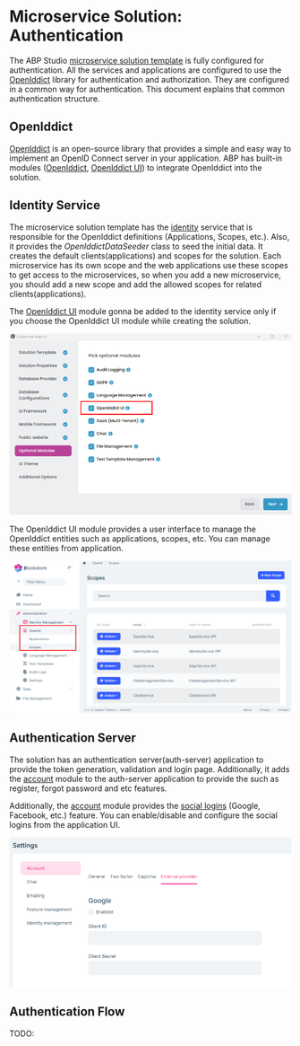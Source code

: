 # Microservice Solution: Authentication

The ABP Studio [microservice solution template](index.md) is fully configured for authentication. All the services and applications are configured to use the [OpenIddict](https://documentation.openiddict.com) library for authentication and authorization. They are configured in a common way for authentication. This document explains that common authentication structure.

## OpenIddict

[OpenIddict](https://documentation.openiddict.com) is an open-source library that provides a simple and easy way to implement an OpenID Connect server in your application. ABP has built-in modules ([OpenIddict](../../modules/openiddict.md), [OpenIddict UI](../../modules/openiddict-pro.md)) to integrate OpenIddict into the solution.

## Identity Service

The microservice solution template has the [identity](microservices.md#identity-microservice) service that is responsible for the OpenIddict definitions (Applications, Scopes, etc.). Also, it provides the *OpenIddictDataSeeder* class to seed the initial data. It creates the default clients(applications) and scopes for the solution. Each microservice has its own scope and the web applications use these scopes to get access to the microservices, so when you add a new microservice, you should add a new scope and add the allowed scopes for related clients(applications). 

The [OpenIddict UI](../../modules/openiddict-pro.md) module gonna be added to the identity service only if you choose the OpenIddict UI module while creating the solution.

![new-solution-openiddict-module](images/new-solution-openiddict-module.png)

The OpenIddict UI module provides a user interface to manage the OpenIddict entities such as applications, scopes, etc. You can manage these entities from application.

![openiddict-ui](images/openiddict-ui.png)

## Authentication Server

The solution has an authentication server(auth-server) application to provide the token generation, validation and login page. Additionally, it adds the [account](../../modules/account-pro.md) module to the auth-server application to provide the such as register, forgot password and etc features.

Additionally, the [account](../../modules/account-pro.md) module provides the [social logins](../../modules/account-pro.md#social--external-logins) (Google, Facebook, etc.) feature. You can enable/disable and configure the social logins from the application UI.

![account-external-provider](images/account-external-provider.png)

## Authentication Flow

TODO:
